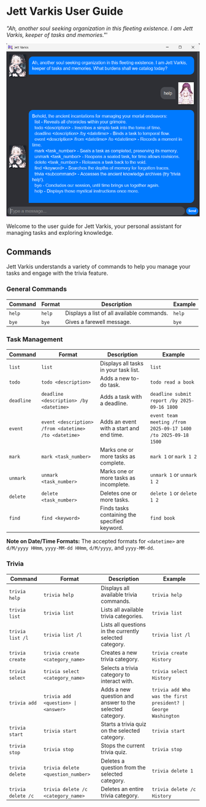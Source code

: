 # Jett Varkis User Guide

_"Ah, another soul seeking organization in this fleeting existence. I am Jett Varkis, keeper of tasks and memories."_'

![Jett Varkis Screenshot](Ui.png)

Welcome to the user guide for Jett Varkis, your personal assistant for managing tasks and exploring knowledge.

## Commands

Jett Varkis understands a variety of commands to help you manage your tasks and engage with the trivia feature.

### General Commands

| Command | Format | Description                                | Example |
| ------- | ------ | ------------------------------------------ | ------- |
| `help`  | `help` | Displays a list of all available commands. | `help`  |
| `bye`   | `bye`  | Gives a farewell message.                  | `bye`   |

### Task Management

| Command    | Format                                                | Description                                   | Example                                                        |
| ---------- | ----------------------------------------------------- | --------------------------------------------- | -------------------------------------------------------------- |
| `list`     | `list`                                                | Displays all tasks in your task list.         | `list`                                                         |
| `todo`     | `todo <description>`                                  | Adds a new to-do task.                        | `todo read a book`                                             |
| `deadline` | `deadline <description> /by <datetime>`               | Adds a task with a deadline.                  | `deadline submit report /by 2025-09-16 1800`                   |
| `event`    | `event <description> /from <datetime> /to <datetime>` | Adds an event with a start and end time.      | `event team meeting /from 2025-09-17 1400 /to 2025-09-18 1500` |
| `mark`     | `mark <task_number>`                                  | Marks one or more tasks as complete.          | `mark 1` or `mark 1 2`                                         |
| `unmark`   | `unmark <task_number>`                                | Marks one or more tasks as incomplete.        | `unmark 1` or `unmark 1 2`                                     |
| `delete`   | `delete <task_number>`                                | Deletes one or more tasks.                    | `delete 1` or `delete 1 2`                                     |
| `find`     | `find <keyword>`                                      | Finds tasks containing the specified keyword. | `find book`                                                    |

**Note on Date/Time Formats:** The accepted formats for `<datetime>` are `d/M/yyyy HHmm`, `yyyy-MM-dd HHmm`, `d/M/yyyy`, and `yyyy-MM-dd`.

### Trivia

| Command            | Format                              | Description                                              | Example                                                        |
| ------------------ | ----------------------------------- | -------------------------------------------------------- | -------------------------------------------------------------- |
| `trivia help`      | `trivia help`                       | Displays all available trivia commands.                  | `trivia help`                                                  |
| `trivia list`      | `trivia list`                       | Lists all available trivia categories.                   | `trivia list`                                                  |
| `trivia list /l`   | `trivia list /l`                    | Lists all questions in the currently selected category.  | `trivia list /l`                                               |
| `trivia create`    | `trivia create <category_name>`     | Creates a new trivia category.                           | `trivia create History`                                        |
| `trivia select`    | `trivia select <category_name>`     | Selects a trivia category to interact with.              | `trivia select History`                                        |
| `trivia add`       | `trivia add <question> \| <answer>` | Adds a new question and answer to the selected category. | `trivia add Who was the first president? \| George Washington` |
| `trivia start`     | `trivia start`                      | Starts a trivia quiz on the selected category.           | `trivia start`                                                 |
| `trivia stop`      | `trivia stop`                       | Stops the current trivia quiz.                           | `trivia stop`                                                  |
| `trivia delete`    | `trivia delete <question_number>`   | Deletes a question from the selected category.           | `trivia delete 1`                                              |
| `trivia delete /c` | `trivia delete /c <category_name>`  | Deletes an entire trivia category.                       | `trivia delete /c History`                                     |
